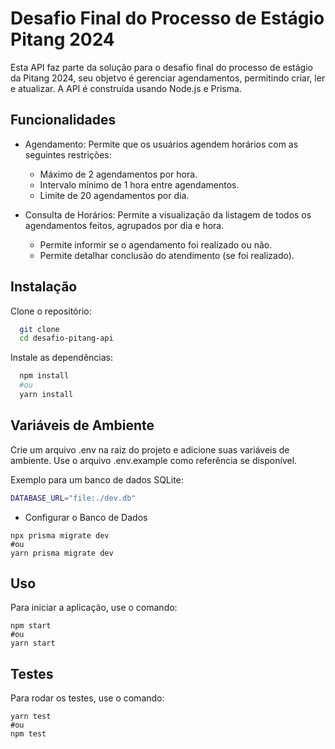 
# Desafio Final do Processo de Estágio Pitang 2024

Esta API faz parte da solução para o desafio final do processo de estágio da Pitang 2024, seu objetvo é gerenciar agendamentos, permitindo criar, ler e atualizar. A API é construída usando Node.js e Prisma. 


## Funcionalidades


- Agendamento: Permite que os usuários agendem horários com as seguintes restrições:
  - Máximo de 2 agendamentos por hora.
  - Intervalo mínimo de 1 hora entre agendamentos.
  - Limite de 20 agendamentos por dia.

- Consulta de Horários: Permite a visualização da listagem de todos os agendamentos feitos, agrupados por dia e hora.
  - Permite informir se o agendamento foi realizado ou não.
  - Permite detalhar conclusão do atendimento (se foi realizado).


## Instalação

Clone o repositório:

```bash
  git clone
  cd desafio-pitang-api
```
Instale as dependências:

```bash
  npm install 
  #ou
  yarn install

```



    
## Variáveis de Ambiente

Crie um arquivo .env na raiz do projeto e adicione suas variáveis de ambiente. Use o arquivo .env.example como referência se disponível.

Exemplo para um banco de dados SQLite:

```bash
DATABASE_URL="file:./dev.db"
```

- Configurar o Banco de Dados

```
npx prisma migrate dev
#ou
yarn prisma migrate dev
```



## Uso

Para iniciar a aplicação, use o comando:
```
npm start
#ou
yarn start

```
## Testes

Para rodar os testes, use o comando:

```
yarn test
#ou
npm test

```

